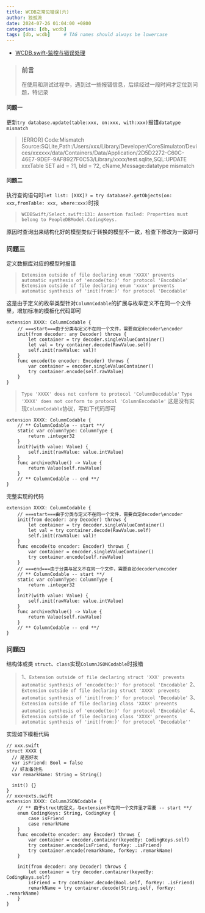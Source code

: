 ```yaml
---
title: WCDB之常见错误(六)
author: 独孤流
date: 2024-07-26 01:04:00 +0800
categories: [db, wcdb]
tags: [db, wcdb]     # TAG names should always be lowercase
---
```


- [WCDB.swift-监控与错误处理](https://github.com/Tencent/wcdb/wiki/Swift-%e7%9b%91%e6%8e%a7%e4%b8%8e%e9%94%99%e8%af%af%e5%a4%84%e7%90%86)

> ### 前言
> 在使用和测试过程中，遇到过一些报错信息，后续经过一段时间才定位到问题，特记录

#### 问题一
更新`try database.update(table:xxx, on:xxx, with:xxx)`报错`datatype mismatch`
> [ERROR] Code:Mismatch Source:SQLite,Path:/Users/xxx/Library/Developer/CoreSimulator/Devices/xxxxxx/data/Containers/Data/Application/2D5D2272-C60C-46E7-9DEF-9AF8927F0C53/Library/xxxx/test.sqlite,SQL:UPDATE xxxTable SET aid = ?1, bId = ?2, cName,Message:datatype mismatch

#### 问题二
执行查询语句时`let list: [XXX]? = try database?.getObjects(on: xxx,fromTable: xxx, where:xxx)`时报
> `WCDBSwift/Select.swift:131: Assertion failed: Properties must belong to PeopleDBModel.CodingKeys.`

原因时查询出来结构化好的模型类似于转换的模型不一致，检查下修改为一致即可

### 问题三
定义数据库对应的模型时报错
>`Extension outside of file declaring enum 'XXXX' prevents automatic synthesis of 'encode(to:)' for protocol 'Encodable'`
>`Extension outside of file declaring enum 'xxxx' prevents automatic synthesis of 'init(from:)' for protocol 'Decodable'`

这是由于定义的枚举类型针对`ColumnCodable`的扩展与枚举定义不在同一个文件里，增加标准的模板化代码即可
```
extension XXXX: ColumnCodable {
    // ===start===由于分类与定义不在同一个文件，需要自定decoder\encoder
    init(from decoder: any Decoder) throws {
        let container = try decoder.singleValueContainer()
        let val = try container.decode(RawValue.self)
        self.init(rawValue: val)!
    }
    func encode(to encoder: Encoder) throws {
        var container = encoder.singleValueContainer()
        try container.encode(self.rawValue)
    }
}
```
> `Type 'XXXX' does not conform to protocol 'ColumnDecodable'`
> `Type 'XXXX' does not conform to protocol 'ColumnEncodable'`
这是没有实现`ColumnCodable`协议，写如下代码即可
```
extension XXXX: ColumnCodable {
    // ** ColumnCodable -- start **/
    static var columnType: ColumnType {
        return .integer32
    }
    init?(with value: Value) {
        self.init(rawValue: value.intValue)
    }
    func archivedValue() -> Value {
        return Value(self.rawValue)
    }
    // ** ColumnCodable -- end **/
}
```
完整实现的代码
```
extension XXXX: ColumnCodable {
    // ===start===由于分类与定义不在同一个文件，需要自定decoder\encoder
    init(from decoder: any Decoder) throws {
        let container = try decoder.singleValueContainer()
        let val = try container.decode(RawValue.self)
        self.init(rawValue: val)!
    }
    func encode(to encoder: Encoder) throws {
        var container = encoder.singleValueContainer()
        try container.encode(self.rawValue)
    }
    // ===end===由于分类与定义不在同一个文件，需要自定decoder\encoder
    // ** ColumnCodable -- start **/
    static var columnType: ColumnType {
        return .integer32
    }
    init?(with value: Value) {
        self.init(rawValue: value.intValue)
    }
    func archivedValue() -> Value {
        return Value(self.rawValue)
    }
    // ** ColumnCodable -- end **/
}
```

### 问题四
结构体或类 `struct`、`class`实现`ColumnJSONCodable`时报错
> 1、`Extension outside of file declaring struct 'XXX' prevents automatic synthesis of 'encode(to:)' for protocol 'Encodable'`
> 2、`Extension outside of file declaring struct 'XXXX' prevents automatic synthesis of 'init(from:)' for protocol 'Decodable'`
> 3、`Extension outside of file declaring class 'XXXX' prevents automatic synthesis of 'encode(to:)' for protocol 'Encodable'`
> 4、`Extension outside of file declaring class 'XXXX' prevents automatic synthesis of 'init(from:)' for protocol 'Decodable''`

实现如下模板代码
```
// xxx.swift
struct XXXX {
  // 是否好友
  var isFriend: Bool = false
  // 好友备注名
  var remarkName: String = String()

  init() {}
}
// xxx+exts.swift
extension XXXX: ColumnJSONCodable {
    // ** 由于struct的定义，与extension不在同一个文件里才需要 -- start **/
    enum CodingKeys: String, CodingKey {
        case isFriend
        case remarkName
    }
    func encode(to encoder: any Encoder) throws {
        var container = encoder.container(keyedBy: CodingKeys.self)
        try container.encode(isFriend, forKey: .isFriend)
        try container.encode(remarkName, forKey: .remarkName)
    }
    
    init(from decoder: any Decoder) throws {
        let container = try decoder.container(keyedBy: CodingKeys.self)
        isFriend = try container.decode(Bool.self, forKey: .isFriend)
        remarkName = try container.decode(String.self, forKey: .remarkName)
    }
}
```